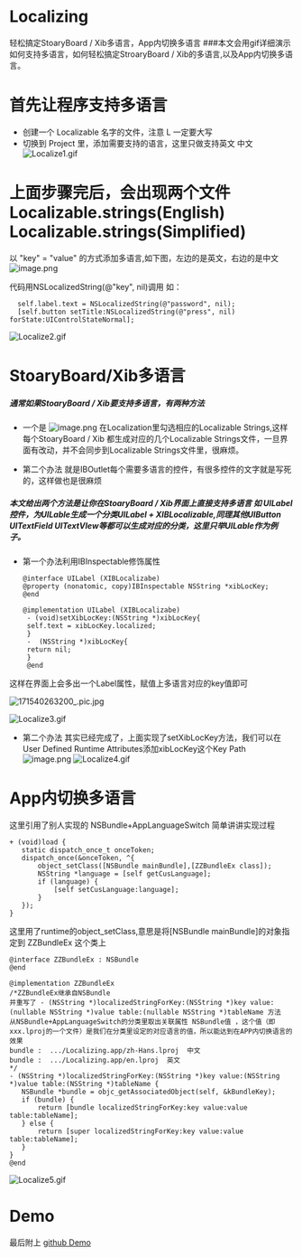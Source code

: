 # Localizing
轻松搞定StoaryBoard / Xib多语言，App内切换多语言
###本文会用gif详细演示如何支持多语言，如何轻松搞定StroaryBoard / Xib的多语言,以及App内切换多语言。


# 首先让程序支持多语言
- 创建一个 Localizable 名字的文件，注意 L 一定要大写
- 切换到 Project 里，添加需要支持的语言，这里只做支持英文 中文
![Localize1.gif](https://upload-images.jianshu.io/upload_images/949605-a5482b6ec9e61ef8.gif?imageMogr2/auto-orient/strip)

# 上面步骤完后，会出现两个文件Localizable.strings(English) Localizable.strings(Simplified)

以 "key" = "value" 的方式添加多语言,如下图，左边的是英文，右边的是中文
![image.png](https://upload-images.jianshu.io/upload_images/949605-8b07fd50db0ef72c.png?imageMogr2/auto-orient/strip%7CimageView2/2/w/1240)

 代码用NSLocalizedString(@"key", nil)调用
如：  

      self.label.text = NSLocalizedString(@"password", nil);
      [self.button setTitle:NSLocalizedString(@"press", nil) forState:UIControlStateNormal];



![Localize2.gif](https://upload-images.jianshu.io/upload_images/949605-301ab22e025dc454.gif?imageMogr2/auto-orient/strip)


# StoaryBoard/Xib多语言
##### 通常如果StoaryBoard / Xib要支持多语言，有两种方法
- 一个是
![image.png](https://upload-images.jianshu.io/upload_images/949605-f92ba3a8bb5a0f72.png?imageMogr2/auto-orient/strip%7CimageView2/2/w/300)
在Localization里勾选相应的Localizable Strings,这样每个StoaryBoard / Xib 都生成对应的几个Localizable Strings文件，一旦界面有改动，并不会同步到Localizable Strings文件里，很麻烦。

- 第二个办法
就是IBOutlet每个需要多语言的控件，有很多控件的文字就是写死的，这样做也是很麻烦

##### 本文给出两个方法是让你在StoaryBoard / Xib界面上直接支持多语言 如 UILabel 控件，为UILable生成一个分类UILabel + XIBLocalizable,同理其他UIButton UITextField UITextVIew等都可以生成对应的分类，这里只举UILable作为例子。
 - 第一个办法利用IBInspectable修饰属性
      ```
      @interface UILabel (XIBLocalizabe)
      @property (nonatomic, copy)IBInspectable NSString *xibLocKey;
      @end

    ```
       @implementation UILabel (XIBLocalizabe)
        - (void)setXibLocKey:(NSString *)xibLocKey{
        self.text = xibLocKey.localized;
        }
        -  (NSString *)xibLocKey{
        return nil;
        }
        @end

这样在界面上会多出一个Label属性，赋值上多语言对应的key值即可

![171540263200_.pic.jpg](https://upload-images.jianshu.io/upload_images/949605-6b0608c3e054efb1.jpg?imageMogr2/auto-orient/strip%7CimageView2/2/w/300)

![Localize3.gif](https://upload-images.jianshu.io/upload_images/949605-5328f5b02a8a0cc8.gif?imageMogr2/auto-orient/strip)


- 第二个办法 其实已经完成了，上面实现了setXibLocKey方法，我们可以在User Defined Runtime Attributes添加xibLocKey这个Key Path
![image.png](https://upload-images.jianshu.io/upload_images/949605-eca48ab2a772b3cd.png?imageMogr2/auto-orient/strip%7CimageView2/2/w/300)
![Localize4.gif](https://upload-images.jianshu.io/upload_images/949605-6ff6b4edd1735a4c.gif?imageMogr2/auto-orient/strip)

# App内切换多语言
这里引用了别人实现的 NSBundle+AppLanguageSwitch
简单讲讲实现过程
 ```
+ (void)load {
    static dispatch_once_t onceToken;
    dispatch_once(&onceToken, ^{
        object_setClass([NSBundle mainBundle],[ZZBundleEx class]);
        NSString *language = [self getCusLanguage];
        if (language) {
            [self setCusLanguage:language];
        }
    });
}
 ```
这里用了runtime的object_setClass,意思是将[NSBundle mainBundle]的对象指定到 ZZBundleEx 这个类上
 ```static const char kBundleKey = 0;
@interface ZZBundleEx : NSBundle
@end

@implementation ZZBundleEx
/*ZZBundleEx继承自NSBundle
并重写了 - (NSString *)localizedStringForKey:(NSString *)key value:(nullable NSString *)value table:(nullable NSString *)tableName 方法
 从NSBundle+AppLanguageSwitch的分类里取出关联属性 NSBundle值 ，这个值（即xxx.lproj的一个文件）是我们在分类里设定的对应语言的值，所以能达到在APP内切换语言的效果
 bundle :  .../Localizing.app/zh-Hans.lproj  中文
 bundle :  .../Localizing.app/en.lproj  英文
*/
- (NSString *)localizedStringForKey:(NSString *)key value:(NSString *)value table:(NSString *)tableName {
    NSBundle *bundle = objc_getAssociatedObject(self, &kBundleKey);
    if (bundle) {
        return [bundle localizedStringForKey:key value:value table:tableName];
    } else {
        return [super localizedStringForKey:key value:value table:tableName];
    }
}
@end
```
![Localize5.gif](https://upload-images.jianshu.io/upload_images/949605-bedbbaee2e45b7b3.gif?imageMogr2/auto-orient/strip)




# Demo
最后附上 [github Demo](https://github.com/HApple/Localizing)
